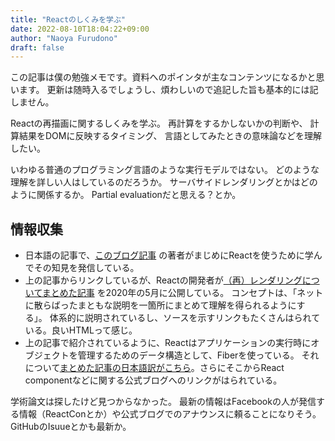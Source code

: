 ```yaml
---
title: "Reactのしくみを学ぶ"
date: 2022-08-10T18:04:22+09:00
author: "Naoya Furudono"
draft: false
---
```


この記事は僕の勉強メモです。資料へのポインタが主なコンテンツになるかと思います。
更新は随時入るでしょうし、煩わしいので追記した旨も基本的には記しません。

Reactの再描画に関するしくみを学ぶ。
再計算をするかしないかの判断や、
計算結果をDOMに反映するタイミング、
言語としてみたときの意味論などを理解したい。

いわゆる普通のプログラミング言語のような実行モデルではない。
どのような理解を詳しい人はしているのだろうか。
サーバサイドレンダリングとかはどのように関係するか。
Partial evaluationだと思える？とか。

## 情報収集

- 日本語の記事で、[このブログ記事](https://www.asobou.co.jp/blog/web/react-rendering)
  の著者がまじめにReactを使うために学んでその知見を発信している。
- 上の記事からリンクしているが、Reactの開発者が[（再）レンダリングについてまとめた記事](https://blog.isquaredsoftware.com/2020/05/blogged-answers-a-mostly-complete-guide-to-react-rendering-behavior/)
  を2020年の5月に公開している。
  コンセプトは、「ネットに散らばったまともな説明を一箇所にまとめて理解を得られるようにする」。
  体系的に説明されているし、ソースを示すリンクもたくさんはられている。良いHTMLって感じ。
- 上の記事で紹介されているように、Reactはアプリケーションの実行時にオブジェクトを管理するためのデータ構造として、Fiberを使っている。
  それについて[まとめた記事の日本語訳がこちら](https://postd.cc/react-fiber-architecture/)。さらにそこからReact componentなどに関する公式ブログへのリンクがはられている。

学術論文は探したけど見つからなかった。
最新の情報はFacebookの人が発信する情報（ReactConとか）や公式ブログでのアナウンスに頼ることになりそう。
GitHubのIsuueとかも最新か。

